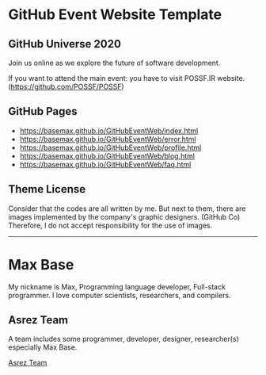 # GitHub Event Website Template

## GitHub Universe 2020

Join us online as we explore the future of software development.

If you want to attend the main event: you have to visit POSSF.IR website. (https://github.com/POSSF/POSSF)

## GitHub Pages

- https://basemax.github.io/GitHubEventWeb/index.html
- https://basemax.github.io/GitHubEventWeb/error.html
- https://basemax.github.io/GitHubEventWeb/profile.html
- https://basemax.github.io/GitHubEventWeb/blog.html
- https://basemax.github.io/GitHubEventWeb/faq.html

## Theme License

Consider that the codes are all written by me.
But next to them, there are images implemented by the company's graphic designers. (GitHub Co)
Therefore, I do not accept responsibility for the use of images.

---------

# Max Base

My nickname is Max, Programming language developer, Full-stack programmer. I love computer scientists, researchers, and compilers.

## Asrez Team

A team includes some programmer, developer, designer, researcher(s) especially Max Base.

[Asrez Team](https://www.asrez.com/)
